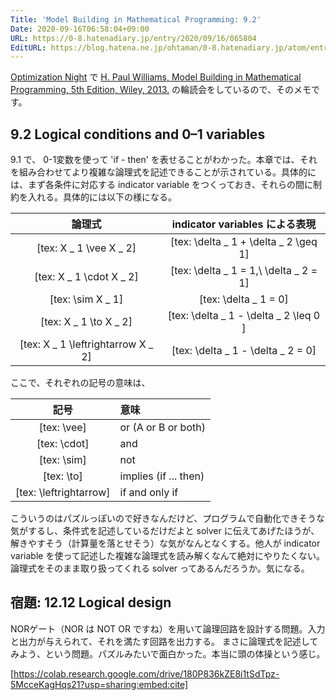 ```yaml
---
Title: 'Model Building in Mathematical Programming: 9.2'
Date: 2020-09-16T06:58:04+09:00
URL: https://0-8.hatenadiary.jp/entry/2020/09/16/065804
EditURL: https://blog.hatena.ne.jp/ohtaman/0-8.hatenadiary.jp/atom/entry/26006613628474483
---
```


[Optimization Night](https://optimization.connpass.com/) で [H. Paul Williams, Model Building in Mathematical Programming, 5th Edition, Wiley, 2013.](https://www.amazon.co.jp/dp/B00B8Y6MIG) の輪読会をしているので、そのメモです。

## 9.2 Logical conditions and 0–1 variables

9.1 で、 0-1変数を使って 'if - then' を表せることがわかった。本章では、それを組み合わせてより複雑な論理式を記述できることが示されている。具体的には、まず各条件に対応する indicator variable をつくっておき、それらの間に制約を入れる。具体的には以下の様になる。

|論理式 |indicator variables による表現|
|:--:|:--:|
|[tex: X _ 1 \vee X _ 2]|[tex: \delta _ 1 + \delta _ 2 \geq 1]|
|[tex: X _ 1 \cdot X _ 2]|[tex: \delta _ 1 = 1,\ \delta _ 2 = 1]|
|[tex: \sim X _ 1]|[tex: \delta _ 1 = 0]|
|[tex: X _ 1 \to X _ 2]|[tex: \delta _ 1 - \delta _ 2 \leq 0 ]|
|[tex: X _ 1 \leftrightarrow X _ 2]|[tex: \delta _ 1 - \delta _ 2 = 0]|

ここで、それぞれの記号の意味は、

|記号|意味|
|:--:|:--|
|[tex: \vee]| or  (A or B or both)|
|[tex: \cdot]| and |
|[tex: \sim]| not |
|[tex: \to]| implies (if ... then) |
|[tex: \leftrightarrow]| if and only if |

こういうのはパズルっぽいので好きなんだけど、プログラムで自動化できそうな気がするし、条件式を記述しているだけだよと solver に伝えてあげたほうが、解きやすそう（計算量を落とせそう）な気がなんとなくする。他人が indicator variable を使って記述した複雑な論理式を読み解くなんて絶対にやりたくない。論理式をそのまま取り扱ってくれる solver ってあるんだろうか。気になる。

## 宿題: 12.12 Logical design

NORゲート（NOR は NOT OR ですね）を用いて論理回路を設計する問題。入力と出力が与えられて、それを満たす回路を出力する。
まさに論理式を記述してみよう、という問題。パズルみたいで面白かった。本当に頭の体操という感じ。


[https://colab.research.google.com/drive/180P836kZE8i1tSdTpz-5McceKagHqs21?usp=sharing:embed:cite]


